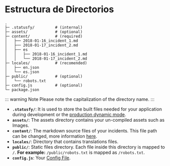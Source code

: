 # Estructura de Directorios


```
.
├─ .statusfy/         # (internal)
├─ assets/            # (optional)
├─ content/           # (required)
│   ├── 2018-01-16_incident_1.md
│   ├── 2018-01-17_incident_2.md
│   ├── es
│   │   ├── 2018-01-16_incident_1.md
│   │   └── 2018-01-17_incident_2.md
├─ locales/           # (recomended)
│   ├── en.json
│   └── es.json
├─ public/            # (optional)
│   └── robots.txt
├─ config.js          # (optional)
└─ package.json
```

::: warning Note
Please note the capitalization of the directory name.
:::

- **`.statusfy/`**: It is used to store the built files needed for your application during development or the [production dynamic mode](../guide/deploy.md#dynamic).
- **`assets/`**: The assets directory contains your un-compiled assets such as Images.
- **`content/`**: The markdown source files of your incidents. This file path can be changed, more information [here](../config/README.md#dir).
- **`locales/`**: Directory that contains translations files.
- **`public/`**: Static files directory. Each file inside this directory is mapped to `/`. **For example:** `/public/robots.txt` is mapped as `/robots.txt`.
- **`config.js`**: Your [Config File](../guide/configuration.md#config-file).
